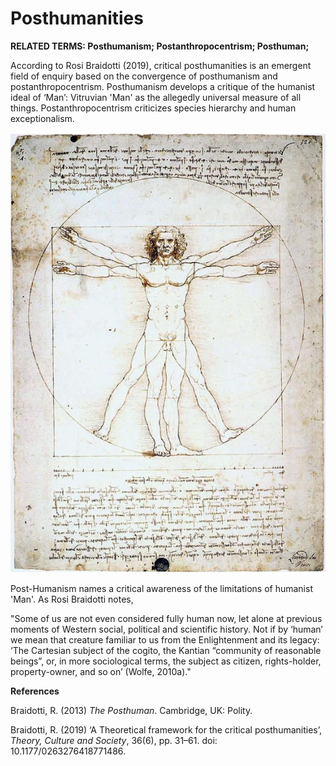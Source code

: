 # Posthumanities

**RELATED TERMS: Posthumanism; Postanthropocentrism; Posthuman;**

According to Rosi Braidotti (2019), critical posthumanities is an emergent field of enquiry based on the convergence of posthumanism and postanthropocentrism. Posthumanism develops a critique of the humanist ideal of ‘Man’: Vitruvian 'Man' as the allegedly universal measure of all things. Postanthropocentrism criticizes species hierarchy and human exceptionalism.

![Vitruvian Man](Vitruvian-Man.png)

Post-Humanism names a critical awareness of the limitations of humanist 'Man'. As Rosi Braidotti notes,

"Some of us are not even considered fully human now, let alone at previous moments of Western social, political and scientific history. Not if by ‘human’ we mean that creature familiar to us from the Enlightenment and its legacy: ‘The Cartesian subject of the cogito, the Kantian “community of reasonable beings”, or, in more sociological terms, the subject as citizen, rights-holder, property-owner, and so on’ (Wolfe, 2010a)."

**References**

Braidotti, R. (2013) _The Posthuman_. Cambridge, UK: Polity. 

Braidotti, R. (2019) ‘A Theoretical framework for the critical posthumanities’, _Theory, Culture and Society_, 36(6), pp. 31–61. doi: 10.1177/0263276418771486.
